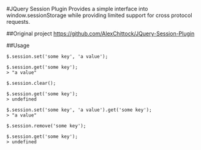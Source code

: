 #JQuery Session Plugin
Provides a simple interface into window.sessionStorage while providing limited support for cross protocol requests.

##Original project
https://github.com/AlexChittock/JQuery-Session-Plugin

##Usage
```
$.session.set('some key', 'a value');

$.session.get('some key');
> "a value"

$.session.clear();

$.session.get('some key');
> undefined

$.session.set('some key', 'a value').get('some key');
> "a value"

$.session.remove('some key');

$.session.get('some key');
> undefined
```

